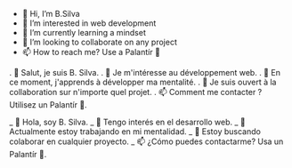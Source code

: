 - 👋 Hi, I’m B.Silva
- 👀 I’m interested in web development
- 🌱 I’m currently learning a mindset
- 🤝 I’m looking to collaborate on any project
- 📫 How to reach me? Use a Palantír 🔮

. 👋 Salut, je suis B. Silva.
. 👀 Je m'intéresse au développement web.
. 🌱 En ce moment, j'apprends à développer ma mentalité.
. 🤝 Je suis ouvert à la collaboration sur n'importe quel projet.
. 📫 Comment me contacter ? Utilisez un Palantír 🔮.

_ 👋 Hola, soy B. Silva.
_ 👀 Tengo interés en el desarrollo web.
_ 🌱 Actualmente estoy trabajando en mi mentalidad.
_ 🤝 Estoy buscando colaborar en cualquier proyecto.
_ 📫 ¿Cómo puedes contactarme? Usa un Palantír 🔮.

<!---
User3ds/User3ds is a ✨ special ✨ repository because its `README.md` (this file) appears on your GitHub profile.
You can click the Preview link to take a look at your changes.
--->
